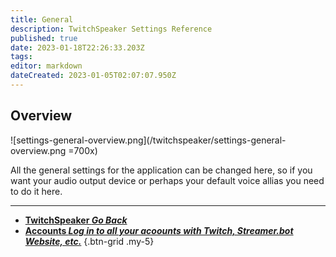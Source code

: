 ```yaml
---
title: General
description: TwitchSpeaker Settings Reference
published: true
date: 2023-01-18T22:26:33.203Z
tags: 
editor: markdown
dateCreated: 2023-01-05T02:07:07.950Z
---
```


## Overview
![settings-general-overview.png](/twitchspeaker/settings-general-overview.png =700x)

All the general settings for the application can be changed here, so if you want your audio output device or perhaps your default voice allias you need to do it here.

---

- [<i class="mdi mdi-chevron-left"></i>**TwitchSpeaker *Go Back***](/en/TwitchSpeaker)
- [<i class="mdi mdi-account-multiple text--twitch"></i>**Accounts *Log in to all your acoounts with Twitch, Streamer.bot Website, etc.***](/TwitchSpeaker/Settings/Accounts)
{.btn-grid .my-5}